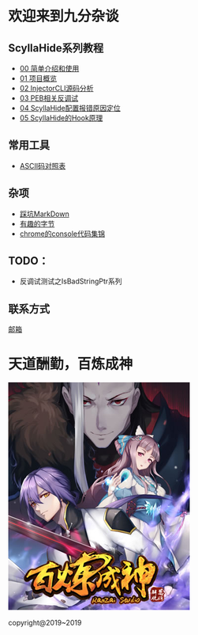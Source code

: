 # 欢迎来到九分杂谈


## ScyllaHide系列教程

- [00 简单介绍和使用](https://ninecents.github.io/course/ScyllaHide/00%20简单介绍和使用)
- [01 项目概览](https://ninecents.github.io/course/ScyllaHide/01%20项目概览)
- [02 InjectorCLI源码分析](https://ninecents.github.io/course/ScyllaHide/02%20InjectorCLI源码分析)
- [03 PEB相关反调试](https://ninecents.github.io/course/ScyllaHide/03%20PEB相关反调试)
- [04 ScyllaHide配置报错原因定位](https://ninecents.github.io/course/ScyllaHide/04%20ScyllaHide配置报错原因定位)
- [05 ScyllaHide的Hook原理](https://ninecents.github.io/course/ScyllaHide/05%20ScyllaHide的Hook原理)


## 常用工具
- [ASCII码对照表](https://ninecents.github.io/utils/ASCII码对照表.html)


## 杂项
- [踩坑MarkDown](https://ninecents.github.io/utils/踩坑MarkDown)
- [有趣的字节](https://ninecents.github.io/utils/interesting/有趣的字节)
- [chrome的console代码集锦](https://ninecents.github.io/utils/interesting/chrome的console代码集锦)


## TODO：
- 反调试测试之IsBadStringPtr系列


## 联系方式

[邮箱](mailto:3357427767@qq.com)


# 天道酬勤，百炼成神
![百炼成神](bailianchengshen.jpg)

copyright@2019~2019
 
